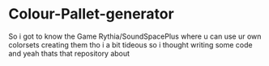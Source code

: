 # Colour-Pallet-generator
So i got to know the Game Rythia/SoundSpacePlus where u can use ur own colorsets creating them tho i a bit  tideous so i thought writing some code and yeah thats that repository about

